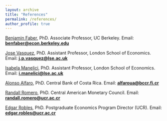 ```yaml
---
layout: archive
title: "References"
permalink: /references/
author_profile: true
---
```

[Benjamin Faber](https://eml.berkeley.edu//~faberb/), PhD. Associate Professor, UC Berkeley. Email: **benfaber@econ.berkeley.edu**

[Jose Vasquez](https://jpvasquez-econ.github.io/), PhD. Assistant Professor, London School of Economics. Email: **j.p.vasquez@lse.ac.uk**

[Isabela Manelici](https://www.isabelamanelici.com/), PhD. Assistant Professor, London School of Economics. Email: **i.manelici@lse.ac.uk**

[Alonso Alfaro](https://sites.google.com/view/alfarourena), PhD. Central Bank of Costa Rica. Email: **alfaroua@bccr.fi.cr**

[Randall Romero](http://randall-romero.com/), PhD. Central American Monetary Council. Email: **randall.romero@ucr.ac.cr**

[Edgar Robles](http://microeconomia.xyz/), PhD. Postgraduate Economics Program Director (UCR). Email: **edgar.robles@ucr.ac.cr**

